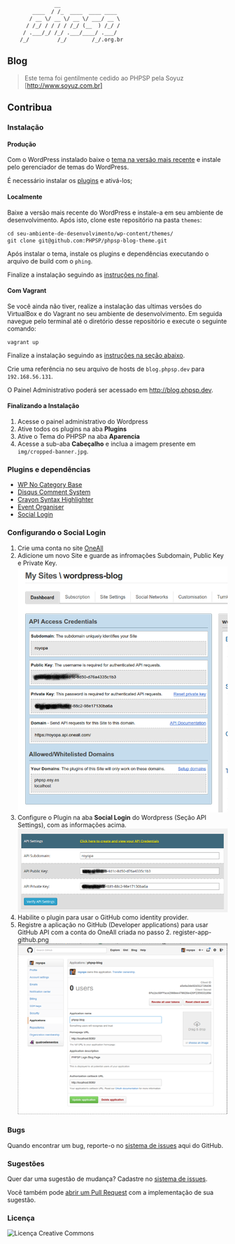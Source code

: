                    __
            ____  / /_  ____  ____ ____
           / __ \/ __ \/ __ \/ ___/ __ \
          / /_/ / / / / /_/ (__  ) /_/ /
         / .___/_/ /_/ .___/____/ .___/
        /_/         /_/        /_/.org.br

## Blog

> Este tema foi gentilmente cedido ao PHPSP pela Soyuz
[http://www.soyuz.com.br]

## Contribua

### Instalação

#### Produção

Com o WordPress instalado baixe o [tema na versão mais recente](https://github.com/PHPSP/phpsp-blog-theme/releases) e instale pelo gerenciador de temas do WordPress.

É necessário instalar os [plugins](#plugins-e-depend%C3%AAncias) e ativá-los;

#### Localmente

Baixe a versão mais recente do WordPress e instale-a em seu ambiente de desenvolvimento. Após isto, clone este repositório na pasta `themes`:

```shell
cd seu-ambiente-de-desenvolvimento/wp-content/themes/
git clone git@github.com:PHPSP/phpsp-blog-theme.git
```

Após instalar o tema, instale os plugins e dependências executando o arquivo de
build com o `phing`.

Finalize a instalação seguindo as [instruções no final](#finalizando-a-instala%C3%A7%C3%A3o).

#### Com Vagrant

Se você ainda não tiver, realize a instalação das ultimas versões do VirtualBox
e do Vagrant no seu ambiente de desenvolvimento. Em seguida navegue pelo
terminal até o diretório desse repositório e execute o seguinte comando:

```shell
vagrant up
```

Finalize a instalação seguindo as [instruções na seção abaixo](#finalizando-a-instala%C3%A7%C3%A3o).

Crie uma referência no seu arquivo de hosts de `blog.phpsp.dev` para `192.168.56.131`.

O Painel Administrativo poderá ser acessado em http://blog.phpsp.dev.

#### Finalizando a Instalação

1. Acesse o painel administrativo do Wordpress
2. Ative todos os plugins na aba **Plugins**
3. Ative o Tema do PHPSP na aba **Aparencia**
4. Acesse a sub-aba **Cabeçalho** e inclua a imagem presente em `img/cropped-banner.jpg`.

### Plugins e dependências

*  [WP No Category Base](https://wordpress.org/plugins/wp-no-category-base/)
*  [Disqus Comment System](https://wordpress.org/plugins/disqus-comment-system/)
*  [Crayon Syntax Highlighter](https://wordpress.org/plugins/crayon-syntax-highlighter/)
*  [Event Organiser](http://wordpress.org/plugins/event-organiser/)
*  [Social Login](https://wordpress.org/plugins/oa-social-login/)

### Configurando o Social Login

1. Crie uma conta no site [OneAll](https://app.oneall.com/signin/)
2. Adicione um novo Site e guarde as infromações Subdomain, Public Key e Private Key.
![Alt text](/oneall-api-credentials.png?raw=true "Informações OneAll")
3. Configure o Plugin na aba **Social Login** do Wordpress (Seção API Settings),
com as informações acima.
![Alt text](/oneall-wp-api-settings.png?raw=true "Configuração Social Plugin")
4. Habilite o plugin para usar o GitHub como identity provider.
5. Registre a aplicação no GitHub (Developer applications) para usar GitHub API com
a conta do OneAll criada no passo 2.
    register-app-github.png
![Alt text](/register-app-github.png?raw=true "Registro app GitHub")

### Bugs

Quando encontrar um bug, reporte-o no [sistema de issues](https://github.com/PHPSP/phpsp-blog-theme/issues) aqui do GitHub.

### Sugestões

Quer dar uma sugestão de mudança? Cadastre no [sistema de issues](https://github.com/PHPSP/phpsp-blog-theme/issues).

Você também pode [abrir um Pull Request](https://github.com/PHPSP/phpsp-blog-theme/pulls) com a implementação de sua sugestão.

### Licença

![Licença Creative Commons](http://i.creativecommons.org/l/by-nc-nd/3.0/88x31.png)
